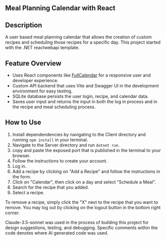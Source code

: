 ## Meal Planning Calendar with React

## Description
A user based meal planning calendar that allows the creation of custom recipes and scheduling those recipes for a specific day. This project started with the .NET reactwebapi template.

## Feature Overview

- Uses React components like [FullCalendar](https://fullcalendar.io) for a responsive user and developer experience.
- Custom API backend that uses Vite and Swagger UI in the development environment for easy testing.
- SQLite database persists the user login, recipe, and calendar data.
- Saves user input and returns the input in both the log in process and in the recipe and meal scheduling process.

## How to Use

1. Install dependendencies by navigating to the Client directory and running `npm install` in your terminal.
2. Navigate to the Server directory and run `dotnet run`.
3. copy and paste the exposed port that is published in the terminal to your browser.
4. Follow the instructions to create your account.
5. Log in.
6. Add a recipe by clicking on "Add a Recipe" and follow the instructions in the form.
7. Click on "Calendar", then click on a day and select "Schedule a Meal".
8. Search for the recipe that you added.
9. Select a recipe.

To remove a recipe, simply click the "X" next to the recipe that you want to remove. You may log out by clicking on the logout button in the bottom right corner.

Claude-3.5-sonnet was used in the process of building this project for design suggestions, testing, and debugging. Specific comments within the code denotes where AI generated code was used.
